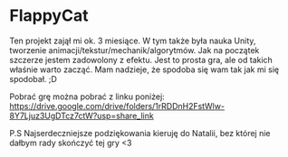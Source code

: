# FlappyCat
Ten projekt zajął mi ok. 3 miesiące.
W tym także była nauka Unity, tworzenie animacji/tekstur/mechanik/algorytmów.
Jak na początek szczerze jestem zadowolony z efektu.
Jest to prosta gra, ale od takich właśnie warto zacząć.
Mam nadzieje, że spodoba się wam tak jak mi się spodobał. ;D

Pobrać grę można pobrać z linku poniżej:
https://drive.google.com/drive/folders/1rRDDnH2FstWlw-8Y7Ljuz3UgDTcz7ctW?usp=share_link

P.S 
Najserdeczniejsze podziękowania kieruję do Natalii, bez której nie dałbym rady skończyć tej gry <3

